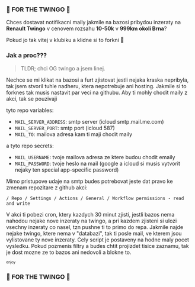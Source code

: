 ### 🫶 FOR THE TWINGO 🫶

Chces dostavat notifikacni maily jakmile na bazosi pribydou inzeraty na **Renault Twingo** v cenovem rozsahu **10-50k** v **999km okoli Brna**?

Pokud jo tak vitej v klubiku a klidne si to forkni 💅

### Jak a proc???
> TLDR; chci OG twingo a jsem linej.

Nechce se mi klikat na bazosi a furt zjistovat jestli nejaka kraska nepribyla, tak jsem stvoril tuhle nadheru, ktera nepotrebuje ani hosting.
Jakmile si to forknes tak musis nastavit par veci na githubu. 
Aby ti mohly chodit maily z akci, tak se pouzivaji

tyto repo variables:

  - ```MAIL_SERVER_ADDRESS```: smtp server (icloud smtp.mail.me.com)
  - ```MAIL_SERVER_PORT```: smtp port (icloud 587)
  - ```MAIL_TO```: mailova adresa kam ti maji chodit maily


a tyto repo secrets:

 - ```MAIL_USERNAME```: tvoje mailova adresa ze ktere budou chodit emaily
 - ```MAIL_PASSWORD```: tvoje heslo na mail (google a icloud si musis vytvorit nejaky ten special app-specific password)


Mimo pristupove udaje na smtp budes potrebovat jeste dat pravo ke zmenam repozitare z github akci:

```/ Repo / Settings / Actions / General / Workflow permissions - read and write```

V akci ti pobezi cron, ktery kazdych 30 minut zjisti, jestli bazos nema nahodou nejake nove inzeraty na twingo, a pri kazdem zjisteni si ulozi vsechny inzeraty co nasel, tzn pushne ti to primo do repa.
Jakmile najde nejake twingo, ktere nema v "databazi", tak ti posle mail, ve kterem jsou vylistovane ty nove inzeraty.
Cely script je postaveny na hodne maly pocet vysledku. Pokud pozmenis filtry a budes chtit projizdet tisice zaznamu, tak je dost mozne ze to bazos ani nedovoli a blokne to.

<sup><sub>enjoy</sup></sub>


### 🫶 FOR THE TWINGO 🫶
